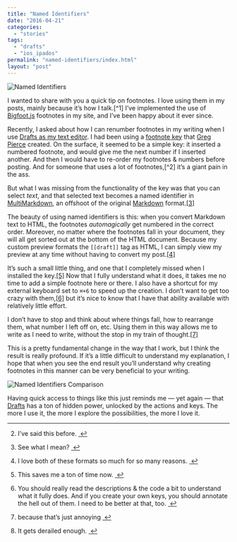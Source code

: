 ```yaml
---
title: "Named Identifiers"
date: "2016-04-21"
categories: 
  - "stories"
tags: 
  - "drafts"
  - "ios_ipados"
permalink: "named-identifiers/index.html"
layout: "post"
---
```


![Named Identifiers](/images/Drafts-Named-Identifiers.png)

I wanted to share with you a quick tip on footnotes. I love using them in my posts, mainly because it’s how I talk.[^1] I’ve implemented the use of [Bigfoot.js](http://www.bigfootjs.com/) footnotes in my site, and I’ve been happy about it ever since.

Recently, I asked about how I can renumber footnotes in my writing when I use [Drafts as my text editor](https://www.nahumck.me/using-drafts-as-a-main-text-editor/). I had been using a [footnote key](http://drafts4-actions.agiletortoise.com/k/13Y) that [Greg Pierce](https://twitter.com/agiletortoise) created. On the surface, it seemed to be a simple key: it inserted a numbered footnote, and would give me the next number if I inserted another. And then I would have to re-order my footnotes & numbers before posting. And for someone that uses a lot of footnotes,[^2] it’s a giant pain in the ass.

But what I was missing from the functionality of the key was that you can select _text_, and that selected text becomes a named identifier in [MultiMarkdown](http://fletcherpenney.net/multimarkdown/), an offshoot of the original [Markdown](http://daringfireball.net/projects/markdown/syntax) format.[\[3\]](#fn-3 "see footnote")

The beauty of using named identifiers is this: when you convert Markdown text to HTML, the footnotes _automagically_ get numbered in the correct order. Moreover, no matter where the footnotes fall in your document, they will all get sorted out at the bottom of the HTML document. Because my custom preview formats the `[[draft]]` tag as HTML, I can simply view my preview at any time without having to convert my post.[\[4\]](#fn-4 "see footnote")

It’s such a small little thing, and one that I completely missed when I installed the key.[\[5\]](#fn-5 "see footnote") Now that I fully understand what it does, it takes me no time to add a simple footnote here or there. I also have a shortcut for my external keyboard set to `⌘+6` to speed up the creation. I don’t want to get too crazy with them,[\[6\]](#fn-6 "see footnote") but it’s nice to know that I have that ability available with relatively little effort.

I don’t have to stop and think about where things fall, how to rearrange them, what number I left off on, etc. Using them in this way allows me to write as I need to write, without the stop in my train of thought.[\[7\]](#fn-7 "see footnote")

This is a pretty fundamental change in the way that I work, but I think the result is really profound. If it’s a little difficult to understand my explanation, I hope that when you see the end result you’ll understand why creating footnotes in this manner can be very beneficial to your writing.

![Named Identifiers Comparison](/images/Named-Identifiers-Comparison.jpeg)

Having quick access to things like this just reminds me — yet again — that [Drafts](https://geo.itunes.apple.com/us/app/drafts-4-quickly-capture-notes/id905337691?at=1001l4VZ&ct=nahumck_me) has a ton of hidden power, unlocked by the actions and keys. The more I use it, the more I explore the possibilities, the more I love it.

* * *

2. I’ve said this before. [ ↩](#fnref-1 "return to article")

4. See what I mean? [ ↩](#fnref-2 "return to article")

6. I love both of these formats so much for so many reasons. [ ↩](#fnref-3 "return to article")

8. This saves me a ton of time now. [ ↩](#fnref-4 "return to article")

10. You should really read the descriptions & the code a bit to understand what it fully does. And if you create your own keys, you should annotate the hell out of them. I need to be better at that, too. [ ↩](#fnref-5 "return to article")

12. because that’s just annoying [ ↩](#fnref-6 "return to article")

14. It gets derailed enough. [ ↩](#fnref-7 "return to article")
